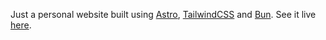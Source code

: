 Just a personal website built using [Astro](https://astro.build), [TailwindCSS](https://tailwindcss.com) and [Bun](https://bun.sh/). See it live [here](https://kacperwyczawski.github.io/).

